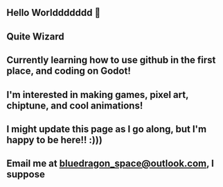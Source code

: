 ## Hello Worlddddddd 👋
## Quite Wizard

<!--
**BlueDragonSpace/BlueDragonSpace** is a ✨ _special_ ✨ repository because its `README.md` (this file) appears on your GitHub profile.

Here are some ideas to get you started:

- 🔭 I’m currently working on ...
- 🌱 I’m currently learning ...
- 👯 I’m looking to collaborate on ...
- 🤔 I’m looking for help with ...
- 💬 Ask me about ...
- 📫 How to reach me: ...
- 😄 Pronouns: ...
- ⚡ Fun fact: ...
-->

## Currently learning how to use github in the first place, and coding on Godot!
## I'm interested in making games, pixel art, chiptune, and cool animations!
## I might update this page as I go along, but I'm happy to be here!!  :)))

## Email me at bluedragon_space@outlook.com, I suppose
